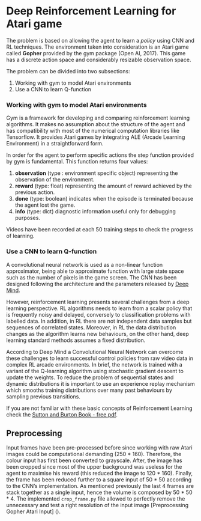 # Deep Reinforcement Learning for Atari game

The problem is based on allowing the agent to learn a *policy* using CNN and RL techniques. The environment taken into consideration is an Atari game called **Gopher** provided by the gym package (Open AI, 2017). This game has a discrete action space and considerably resizable observation space.

The problem can be divided into two subsections:
1.	Working with gym to model Atari environments
1.	Use a CNN to learn Q-function

### Working with gym to model Atari environments

Gym is a framework for developing and comparing reinforcement learning algorithms. It makes no assumption about the structure of the agent and has compatibility with most of the numerical computation libraries like Tensorflow. It provides Atari games by integrating ALE (Arcade Learning Environment) in a straightforward form.

In order for the agent to perform specific actions the step function provided by gym is fundamental. This function returns four values:
1.	**observation** (type : environment specific object) representing the observation of the environment.
1.	**reward** (type: float) representing the amount of reward achieved by the previous action.
1.	**done** (type: boolean) indicates when the episode is terminated because the agent lost the game.
1.	**info** (type: dict) diagnostic information useful only for debugging purposes.

Videos have been recorded at each 50 training steps to check the progress of learning.

### Use a CNN to learn Q-function

A convolutional neural network is used as a non-linear function approximator, being able to approximate function with large state space such as the number of pixels in the game screen. The CNN has been designed following the architecture and the parameters released by [Deep Mind](https://www.cs.toronto.edu/~vmnih/docs/dqn.pdf). 

However, reinforcement learning presents several challenges from a deep learning perspective. RL algorithms needs to learn from a scalar policy that is frequently noisy and delayed, conversely to classification problems with labelled data. In addition, in RL there are not independent data samples but sequences of correlated states. Moreover, in RL the data distribution changes as the algorithm learns new behaviours, on the other hand, deep learning standard methods assumes a fixed distribution. 

According to Deep Mind a Convolutional Neural Network can overcome these challenges to learn successful control policies from raw video data in complex RL arcade environments. In brief, the network is trained with a variant of the Q-learning algorithm using stochastic gradient descent to update the weights. To reduce the problem of sequential states and dynamic distributions it is important to use an experience replay mechanism which smooths training distributions over many past behaviours by sampling previous transitions. 

If you are not familiar with these basic concepts of Reinforcement Learning check the [Sutton and Burton Book - free pdf](https://web.stanford.edu/class/psych209/Readings/SuttonBartoIPRLBook2ndEd.pdf).

## Preprocessing

Input frames have been pre-processed before since working with raw Atari images could be computational demanding (250 * 160). Therefore, the colour input has first been converted to grayscale. After, the image has been cropped since most of the upper background was useless for the agent to maximise his reward (this reduced the image to 120 * 160). Finally, the frame has been reduced further to a square input of 50 * 50 according to the CNN’s implementation. As mentioned previously the last 4 frames are stack together as a single input, hence the volume is composed by 50 * 50 * 4. The implemented ```crop_frame.py``` file allowed to perfectly remove the unnecessary and test a right resolution of the input image [Preprocessing Gopher Atari Input] ().





